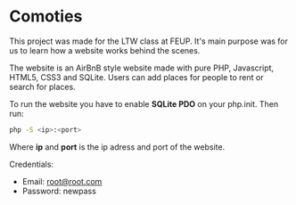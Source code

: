 # Comoties

This project was made for the LTW class at FEUP. It's main purpose was for us to learn how a website works behind the scenes.
  
  The website is an AirBnB style website made with pure PHP, Javascript, HTML5, CSS3 and SQLite. Users can add places for people to rent or search for places.

  To run the website you have to enable **SQLite PDO** on your php.init. Then run:
  ```bash
  php -S <ip>:<port>
  ``` 

  Where **ip** and **port** is the ip adress and port of the website.


Credentials:

* Email: root@root.com
* Password: newpass